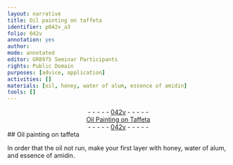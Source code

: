 ```yaml
---
layout: narrative
title: Oil painting on taffeta
identifier: p042v_a3
folio: 042v
annotation: yes
author:
mode: annotated
editor: GR8975 Seminar Participants
rights: Public Domain
purposes: [advice, application]
activities: []
materials: [oil, honey, water of alum, essence of amidin]
tools: []
---
```


 <div class="folio" align="center">- - - - - <a href="http://gallica.bnf.fr/ark:/12148/btv1b10500001g/f90.image" target="_blank">042v</a> - - - - - </div>   <div class="annotation" align="center"><a href="https://drive.google.com/drive/folders/0BwJi-u8sfkVDTmhNdHU1YnRjeG8" target="_blank">Oil Painting on Taffeta</a> </div> <div class="folio" align="center">- - - - - <a href="http://gallica.bnf.fr/ark:/12148/btv1b10500001g/f90.image" target="_blank">042v</a> - - - - - </div> 
## Oil painting on taffeta

 
In order that the <span class="material">oil</span> not run, make your first layer with <span class="material">honey</span>, <span class="material">water of alum</span>, and <span class="material">essence of amidin</span>.
 